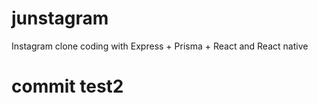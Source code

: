 # junstagram

Instagram clone coding with Express + Prisma + React and React native

# commit test2
